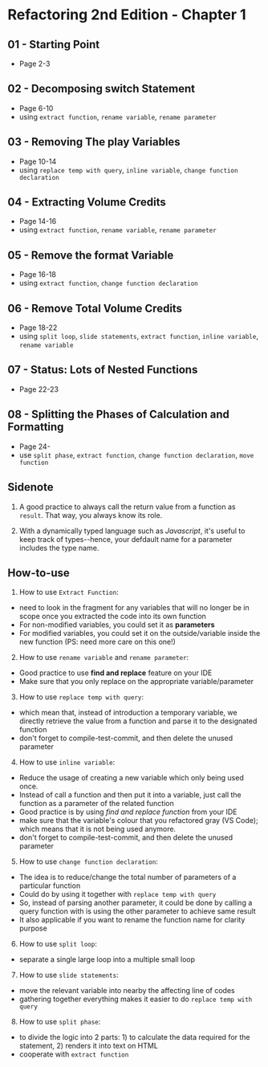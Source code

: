 # Refactoring 2nd Edition - Chapter 1

## 01 - Starting Point
- Page 2-3

## 02 - Decomposing switch Statement
- Page 6-10
- using `extract function`, `rename variable`, `rename parameter`

## 03 - Removing The play Variables
- Page 10-14
- using `replace temp with query`, `inline variable`, `change function declaration`

## 04 - Extracting Volume Credits
- Page 14-16
- using `extract function`, `rename variable`, `rename parameter`

## 05 - Remove the format Variable
- Page 16-18
- using `extract function`, `change function declaration`

## 06 - Remove Total Volume Credits
- Page 18-22
- using `split loop`, `slide statements`, `extract function`, `inline variable`, `rename variable`

## 07 - Status: Lots of Nested Functions
- Page 22-23

## 08 - Splitting the Phases of Calculation and Formatting
- Page 24-
- use `split phase`, `extract function`, `change function declaration`, `move function`


## Sidenote
1. A good practice to always call the return value from a function as `result`. That way, you always know its role.

2. With a dynamically typed language such as _Javascript_, it's useful to keep track of types--hence, your defdault name for a parameter includes the type name.

## How-to-use
1. How to use `Extract Function`:
- need to look in the fragment for any variables that will no longer be in scope once you extracted the code into its own function
- For non-modified variables, you could set it as **parameters**
- For modified variables, you could set it on the outside/variable inside the new function (PS: need more care on this one!)

2. How to use `rename variable` and `rename parameter`:
- Good practice to use **find and replace** feature on your IDE
- Make sure that you only replace on the appropriate variable/parameter

3. How to use `replace temp with query`:
- which mean that, instead of introduction a temporary variable, we directly retrieve the value from a function and parse it to the designated function
- don't forget to compile-test-commit, and then delete the unused parameter

4. How to use `inline variable`:
- Reduce the usage of creating a new variable which only being used once.
- Instead of call a function and then put it into a variable, just call the function as a parameter of the related function
- Good practice is by using *find and replace function* from your IDE
- make sure that the variable's colour that you refactored gray (VS Code); which means that it is not being used anymore.
- don't forget to compile-test-commit, and then delete the unused parameter

5. How to use `change function declaration`:
- The idea is to reduce/change the total number of parameters of a particular function
- Could do by using it together with `replace temp with query`
- So, instead of parsing another parameter, it could be done by calling a query function with is using the other parameter to achieve same result
- It also applicable if you want to rename the function name for clarity purpose

6. How to use `split loop`:
- separate a single large loop into a multiple small loop

7. How to use `slide statements`:
- move the relevant variable into nearby the affecting line of codes
- gathering together everything makes it easier to do `replace temp with query`

8. How to use `split phase`:
- to divide the logic into 2 parts: 1) to calculate the data required for the statement, 2) renders it into text on HTML
- cooperate with `extract function`